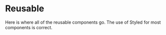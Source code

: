 # Reusable

Here is where all of the reusable components go.
The use of Styled<component> for most components is correct.
